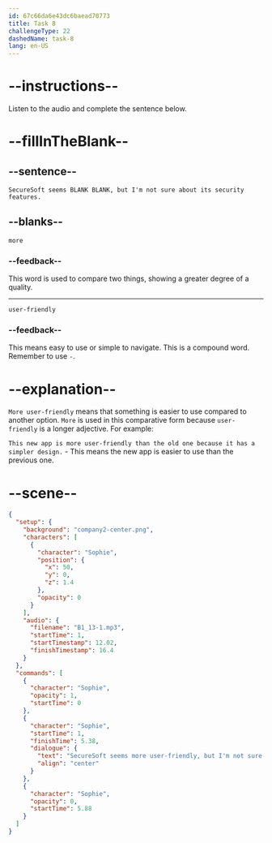 ```yaml
---
id: 67c66da6e43dc6baead70773
title: Task 8
challengeType: 22
dashedName: task-8
lang: en-US
---
```


<!-- (audio) Sophie: SecureSoft seems more user-friendly, but I'm not sure about its security features. -->

# --instructions--

Listen to the audio and complete the sentence below.

# --fillInTheBlank--

## --sentence--

`SecureSoft seems BLANK BLANK, but I'm not sure about its security features.`

## --blanks--

`more`

### --feedback--

This word is used to compare two things, showing a greater degree of a quality.

---

`user-friendly`

### --feedback--

This means easy to use or simple to navigate. This is a compound word. Remember to use `-`.

# --explanation--

`More user-friendly` means that something is easier to use compared to another option. `More` is used in this comparative form because `user-friendly` is a longer adjective. For example:

`This new app is more user-friendly than the old one because it has a simpler design.` - This means the new app is easier to use than the previous one.

# --scene--

```json
{
  "setup": {
    "background": "company2-center.png",
    "characters": [
      {
        "character": "Sophie",
        "position": {
          "x": 50,
          "y": 0,
          "z": 1.4
        },
        "opacity": 0
      }
    ],
    "audio": {
      "filename": "B1_13-1.mp3",
      "startTime": 1,
      "startTimestamp": 12.02,
      "finishTimestamp": 16.4
    }
  },
  "commands": [
    {
      "character": "Sophie",
      "opacity": 1,
      "startTime": 0
    },
    {
      "character": "Sophie",
      "startTime": 1,
      "finishTime": 5.38,
      "dialogue": {
        "text": "SecureSoft seems more user-friendly, but I'm not sure about its security features.",
        "align": "center"
      }
    },
    {
      "character": "Sophie",
      "opacity": 0,
      "startTime": 5.88
    }
  ]
}
```
